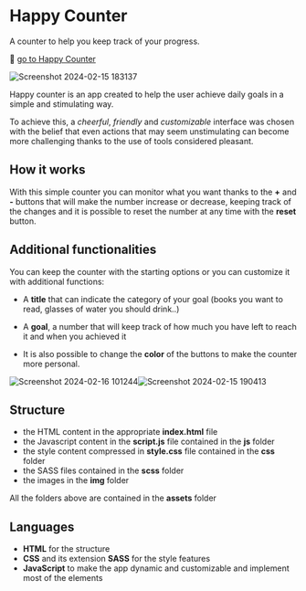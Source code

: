 # Happy Counter

A counter to help you keep track of your progress.

🔗 [go to Happy Counter](https://alepuliani.github.io/alessandrapuliani-happycounter/)

![Screenshot 2024-02-15 183137](https://github.com/alepuliani/alessandrapuliani-happycounter/assets/151534738/23aabbe0-9c3f-4aff-8a22-8080857cdbd1)

Happy counter is an app created to help the user achieve daily goals in a simple and stimulating way.

To achieve this, a _cheerful_, _friendly_ and _customizable_ interface was chosen with the belief that even actions that may seem unstimulating can become more challenging thanks to the use of tools considered pleasant.

## How it works

With this simple counter you can monitor what you want thanks to the **+** and **-** buttons that will make the number increase or decrease, keeping track of the changes and it is possible to reset the number at any time with the **reset** button.

## Additional functionalities

You can keep the counter with the starting options or you can customize it with additional functions: 

- A **title** that can indicate the category of your goal (books you want to read, glasses of water you should drink..)

- A **goal**, a number that will keep track of how much you have left to reach it and when you achieved it

- It is also possible to change the **color** of the buttons to make the counter more personal.

![Screenshot 2024-02-16 101244](https://github.com/alepuliani/alessandrapuliani-happycounter/assets/151534738/e334b610-d8e7-4580-8960-e64447fa5efb)![Screenshot 2024-02-15 190413](https://github.com/alepuliani/alessandrapuliani-happycounter/assets/151534738/1ef8f50d-47f5-43ed-bf24-3306c0ee0e48)

## Structure
- the HTML content in the appropriate **index.html** file
- the Javascript content in the **script.js** file contained in the **js** folder
- the style content compressed in **style.css** file contained in the **css** folder
- the SASS files contained in the **scss** folder
- the images in the **img** folder

All the folders above are contained in the **assets** folder



## Languages

- **HTML** for the structure
- **CSS** and its extension **SASS** for the style features
- **JavaScript** to make the app dynamic and customizable and implement most of the elements

